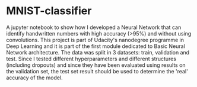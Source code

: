 # MNIST-classifier

A jupyter notebook to show how I developed a Neural Network that can identify handwritten numbers with high accuracy (>95%) and without using convolutions.
This project is part of Udacity's nanodegree programme in Deep Learning and it is part of the first module dedicated to Basic Neural Network architecture. 
The data was split in 3 datasets: train, validation and test. 
Since I tested different hyperparameters and different structures (including dropouts) and since they have been evaluated using results on the validation set, the test set result should be used 
to determine the 'real' accuracy of the model. 
